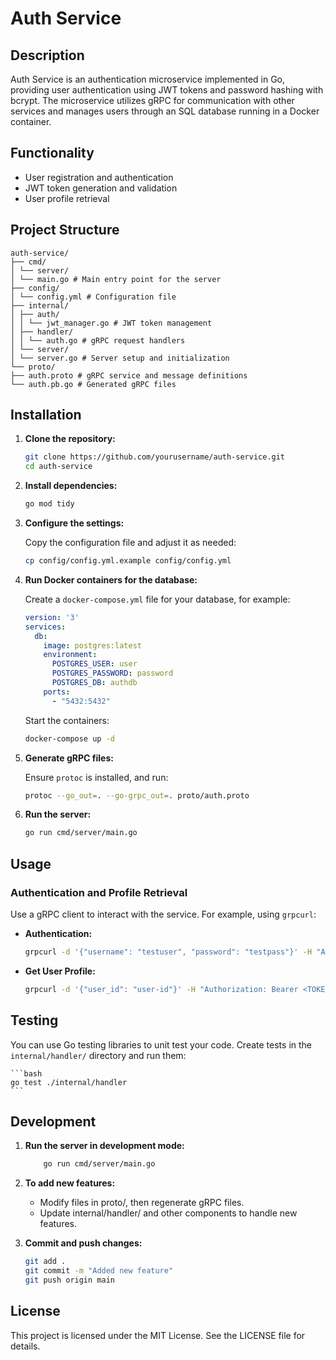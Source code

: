 # Auth Service

## Description

Auth Service is an authentication microservice implemented in Go, providing user authentication using JWT tokens and password hashing with bcrypt. The microservice utilizes gRPC for communication with other services and manages users through an SQL database running in a Docker container.

## Functionality

- User registration and authentication
- JWT token generation and validation
- User profile retrieval

## Project Structure
```
auth-service/
├── cmd/
│ └── server/
│ └── main.go # Main entry point for the server
├── config/
│ └── config.yml # Configuration file
├── internal/
│ ├── auth/
│ │ └── jwt_manager.go # JWT token management
│ ├── handler/
│ │ └── auth.go # gRPC request handlers
│ └── server/
│ └── server.go # Server setup and initialization
└── proto/
├── auth.proto # gRPC service and message definitions
└── auth.pb.go # Generated gRPC files
```

## Installation

1. **Clone the repository:**

    ```bash
    git clone https://github.com/yourusername/auth-service.git
    cd auth-service
    ```

2. **Install dependencies:**

    ```bash
    go mod tidy
    ```

3. **Configure the settings:**

    Copy the configuration file and adjust it as needed:

    ```bash
    cp config/config.yml.example config/config.yml
    ```

4. **Run Docker containers for the database:**

    Create a `docker-compose.yml` file for your database, for example:

    ```yaml
    version: '3'
    services:
      db:
        image: postgres:latest
        environment:
          POSTGRES_USER: user
          POSTGRES_PASSWORD: password
          POSTGRES_DB: authdb
        ports:
          - "5432:5432"
    ```

    Start the containers:

    ```bash
    docker-compose up -d
    ```

5. **Generate gRPC files:**

    Ensure `protoc` is installed, and run:

    ```bash
    protoc --go_out=. --go-grpc_out=. proto/auth.proto
    ```

6. **Run the server:**

    ```bash
    go run cmd/server/main.go
    ```

## Usage

### Authentication and Profile Retrieval

Use a gRPC client to interact with the service. For example, using `grpcurl`:

- **Authentication:**

    ```bash
    grpcurl -d '{"username": "testuser", "password": "testpass"}' -H "Authorization: Bearer <TOKEN>" localhost:50051 auth.AuthService/Login
    ```

- **Get User Profile:**

    ```bash
    grpcurl -d '{"user_id": "user-id"}' -H "Authorization: Bearer <TOKEN>" localhost:50051 auth.AuthService/GetUserProfile
    ```

## Testing

You can use Go testing libraries to unit test your code. Create tests in the `internal/handler/` directory and run them:

    ```bash
    go test ./internal/handler
    ```



## Development

1. **Run the server in development mode:**
    ```bash
        go run cmd/server/main.go
    ```

2. **To add new features:**
    - Modify files in proto/, then regenerate gRPC files.
    - Update internal/handler/ and other components to handle new features.
3. **Commit and push changes:**
    ```bash
    git add .
    git commit -m "Added new feature"
    git push origin main
    ```

## License
This project is licensed under the MIT License. See the LICENSE file for details.
